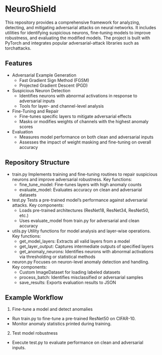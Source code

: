 # NeuroShield
This repository provides a comprehensive framework for analyzing, detecting, and mitigating adversarial attacks on neural networks. It includes utilities for identifying suspicious neurons, fine-tuning models to improve robustness, and evaluating the modified models. The project is built with PyTorch and integrates popular adversarial-attack libraries such as torchattacks.

## Features
* Adversarial Example Generation
  + Fast Gradient Sign Method (FGSM)
  + Projected Gradient Descent (PGD)
* Suspicious Neuron Detection
  + Identifies neurons with abnormal activations in response to adversarial inputs
  + Tools for layer- and channel-level analysis
* Fine-Tuning and Repair
  + Fine-tunes specific layers to mitigate adversarial effects
  + Masks or modifies weights of channels with the highest anomaly scores
* Evaluation
  + Measures model performance on both clean and adversarial inputs
  + Assesses the impact of weight masking and fine-tuning on overall accuracy

## Repository Structure
* train.py Implements training and fine-tuning routines to repair suspicious neurons and improve adversarial robustness. Key functions:
  + fine_tune_model: Fine-tunes layers with high anomaly counts
  + evaluate_model: Evaluates accuracy on clean and adversarial datasets
* test.py Tests a pre-trained model’s performance against adversarial attacks. Key components:
  + Loads pre-trained architectures (ResNet18, ResNet34, ResNet50, etc.)
  + Uses evaluate_model from train.py for adversarial and clean accuracy
* utils.py Utility functions for model analysis and layer-wise operations. Key functions:
  + get_model_layers: Extracts all valid layers from a model
  + get_layer_output: Captures intermediate outputs of specified layers
  + get_anomaly_neurons: Identifies neurons with abnormal activations via thresholding or statistical methods
* neuron.py Focuses on neuron-level anomaly detection and handling. Key components:
  + Custom ImageDataset for loading labeled datasets
  + process_batch: Identifies misclassified or adversarial samples
  + save_results: Exports evaluation results to JSON

## Example Workflow

1. Fine-tune a model and detect anomalies
  * Run train.py to fine-tune a pre-trained ResNet50 on CIFAR-10.
  * Monitor anomaly statistics printed during training.
2. Test model robustness
  * Execute test.py to evaluate performance on clean and adversarial inputs.
